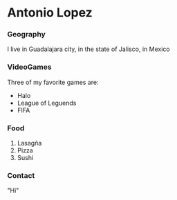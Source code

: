 # Antonio Lopez

### Geography

I live in Guadalajara city, in the state of Jalisco, in Mexico

### VideoGames

Three of my favorite games are:

 - Halo
 - League of Leguends
 - FIFA

### Food

 1. Lasagña
 2. Pizza
 3. Sushi

### Contact

 "Hi" 
